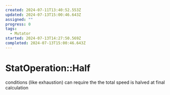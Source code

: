 ```yaml
---
created: 2024-07-11T13:40:52.553Z
updated: 2024-07-13T15:00:46.643Z
assigned: ""
progress: 0
tags:
  - Mutator
started: 2024-07-13T14:27:50.569Z
completed: 2024-07-13T15:00:46.643Z
---
```


# StatOperation::Half

conditions (like exhaustion) can require the the total speed is halved at final calculation
